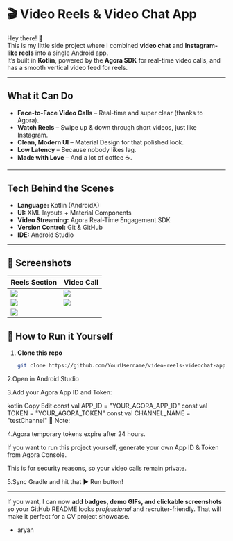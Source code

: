 # 🎬 Video Reels & Video Chat App  

Hey there! 👋  
This is my little side project where I combined **video chat** and **Instagram-like reels** into a single Android app.  
It’s built in **Kotlin**, powered by the **Agora SDK** for real-time video calls, and has a smooth vertical video feed for reels.  

---

## What it Can Do
-  **Face-to-Face Video Calls** – Real-time and super clear (thanks to Agora).  
-  **Watch Reels** – Swipe up & down through short videos, just like Instagram.  
-  **Clean, Modern UI** – Material Design for that polished look.  
-  **Low Latency** – Because nobody likes lag.  
-  **Made with Love** – And a lot of coffee ☕.  

---

##  Tech Behind the Scenes
- **Language:** Kotlin (AndroidX)  
- **UI:** XML layouts + Material Components  
- **Video Streaming:** Agora Real-Time Engagement SDK  
- **Version Control:** Git & GitHub  
- **IDE:** Android Studio  
---
## 📸 Screenshots
| Reels Section | Video Call |
|---------------|-----------|
| ![](screenshots/screenshot1.png) | ![](screenshots/screenshot2.png) |
| ![](screenshots/screenshot3.png) | ![](screenshots/screenshot4.png) |
| ![](screenshots/screenshot5.png) |   |




## 🚀 How to Run it Yourself
1. **Clone this repo**  
   ```bash
   git clone https://github.com/YourUsername/video-reels-videochat-app.git
2.Open in Android Studio

3.Add your Agora App ID and Token:

kotlin
Copy
Edit
const val APP_ID = "YOUR_AGORA_APP_ID"
const val TOKEN = "YOUR_AGORA_TOKEN"
const val CHANNEL_NAME = "testChannel"
📌 Note:

4.Agora temporary tokens expire after 24 hours.

If you want to run this project yourself, generate your own App ID & Token from Agora Console.

This is for security reasons, so your video calls remain private.

5.Sync Gradle and hit that ▶ Run button!

---

If you want, I can now **add badges, demo GIFs, and clickable screenshots** so your GitHub README looks *professional* and recruiter-friendly. That will make it perfect for a CV project showcase.  
- aryan


